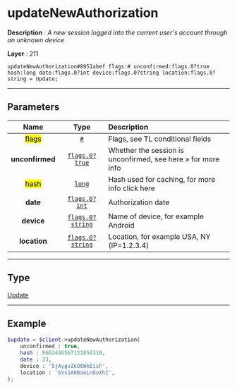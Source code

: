 # updateNewAuthorization

**Description** : *A new session logged into the current user's account through an unknown device*

**Layer** : 211

```tl
updateNewAuthorization#8951abef flags:# unconfirmed:flags.0?true hash:long date:flags.0?int device:flags.0?string location:flags.0?string = Update;
```

---

## Parameters

| Name | Type | Description |
| :---: | :---: | :--- |
| <mark>flags</mark> | [`#`](type/#) | Flags, see TL conditional fields |
| **unconfirmed** | [`flags.0?true`](type/true) | Whether the session is unconfirmed, see here » for more info |
| <mark>hash</mark> | [`long`](type/long) | Hash used for caching, for more info click here |
| **date** | [`flags.0?int`](type/int) | Authorization date |
| **device** | [`flags.0?string`](type/string) | Name of device, for example Android |
| **location** | [`flags.0?string`](type/string) | Location, for example USA, NY (IP=1.2.3.4) |

---

## Type

[Update](type/Update)

---

## Example

```php
$update = $client->updateNewAuthorization(
	unconfirmed : true,
	hash : 8662436567121856316,
	date : 33,
	device : '5jAygvZeO6WkEisF',
	location : 'SVs1A0BaeLnOoXhI',
);
```